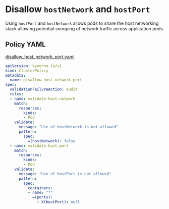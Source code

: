 
# Disallow `hostNetwork` and `hostPort`

Using `hostPort` and `hostNetwork` allows pods to share the host networking stack allowing potential snooping of network traffic across application pods.

## Policy YAML

[disallow_host_network_port.yaml](best_practices/disallow_host_network_port.yaml)

````yaml
apiVersion: kyverno.io/v1
kind: ClusterPolicy
metadata:
  name: disallow-host-network-port
spec:
  validationFailureAction: audit
  rules:
  - name: validate-host-network
    match:
      resources:
        kinds:
        - Pod
    validate:
      message: "Use of hostNetwork is not allowed"
      pattern:
        spec:
          =(hostNetwork): false
  - name: validate-host-port
    match:
      resources:
        kinds:
        - Pod
    validate:
      message: "Use of hostPort is not allowed"
      pattern:
        spec:
          containers:
          - name: "*"
            =(ports):
              - X(hostPort): null
````
